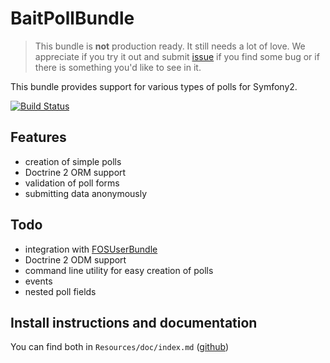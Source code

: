 BaitPollBundle
==============

> This bundle is **not** production ready. It still needs a lot of love.
> We appreciate if you try it out and submit [issue](https://github.com/bait-sk/BaitPollBundle/issues)
> if you find some bug or if there is something you'd like to see in it.

This bundle provides support for various types of polls for Symfony2.

[![Build Status](https://secure.travis-ci.org/bait-sk/BaitPollBundle.png?branch=master)](http://travis-ci.org/bait-sk/BaitPollBundle)


Features
--------

- creation of simple polls
- Doctrine 2 ORM support
- validation of poll forms
- submitting data anonymously


Todo
----

- integration with [FOSUserBundle](https://github.com/FriendsOfSymfony/FOSUserBundle)
- Doctrine 2 ODM support
- command line utility for easy creation of polls
- events
- nested poll fields

Install instructions and documentation
--------------------------------------

You can find both in `Resources/doc/index.md` ([github](https://github.com/bait-sk/BaitPollBundle/tree/master/Resources/doc/index.md))
